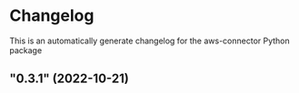 # Changelog

This is an automatically generate changelog for the aws-connector Python package

## "0.3.1" (2022-10-21)

